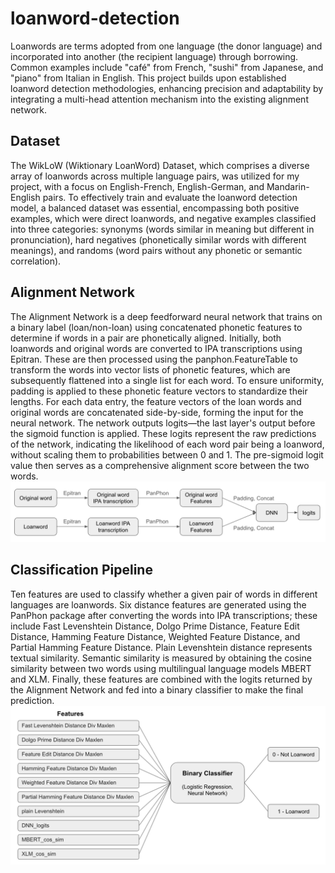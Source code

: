 # loanword-detection
Loanwords are terms adopted from one language (the donor language) and incorporated into another (the recipient language) through borrowing. Common examples include "café" from French, "sushi" from Japanese, and "piano" from Italian in English. This project builds upon established loanword detection methodologies, enhancing precision and adaptability by integrating a multi-head attention mechanism into the existing alignment network.

## Dataset
The WikLoW (Wiktionary LoanWord) Dataset, which comprises a diverse array of loanwords across multiple language pairs, was utilized for my project, with a focus on English-French, English-German, and Mandarin-English pairs. To effectively train and evaluate the loanword detection model, a balanced dataset was essential, encompassing both positive examples, which were direct loanwords, and negative examples classified into three categories: synonyms (words similar in meaning but different in pronunciation), hard negatives (phonetically similar words with different meanings), and randoms (word pairs without any phonetic or semantic correlation).

## Alignment Network
The Alignment Network is a deep feedforward neural network that trains on a binary label (loan/non-loan) using concatenated phonetic features to determine if words in a pair are phonetically aligned. Initially, both loanwords and original words are converted to IPA transcriptions using Epitran. These are then processed using the panphon.FeatureTable to transform the words into vector lists of phonetic features, which are subsequently flattened into a single list for each word. To ensure uniformity, padding is applied to these phonetic feature vectors to standardize their lengths. For each data entry, the feature vectors of the loan words and original words are concatenated side-by-side, forming the input for the neural network. The network outputs logits—the last layer's output before the sigmoid function is applied. These logits represent the raw predictions of the network, indicating the likelihood of each word pair being a loanword, without scaling them to probabilities between 0 and 1. The pre-sigmoid logit value then serves as a comprehensive alignment score between the two words.
![Alt text](https://github.com/eddieguo-1128/loanword-detection/blob/main/img/Alignment%20Network.png)

## Classification Pipeline
Ten features are used to classify whether a given pair of words in different languages are loanwords. Six distance features are generated using the PanPhon package after converting the words into IPA transcriptions; these include Fast Levenshtein Distance, Dolgo Prime Distance, Feature Edit Distance, Hamming Feature Distance, Weighted Feature Distance, and Partial Hamming Feature Distance. Plain Levenshtein distance represents textual similarity. Semantic similarity is measured by obtaining the cosine similarity between two words using multilingual language models MBERT and XLM. Finally, these features are combined with the logits returned by the Alignment Network and fed into a binary classifier to make the final prediction.
![Alt text](https://github.com/eddieguo-1128/loanword-detection/blob/main/img/Overall%20Classification.png)
